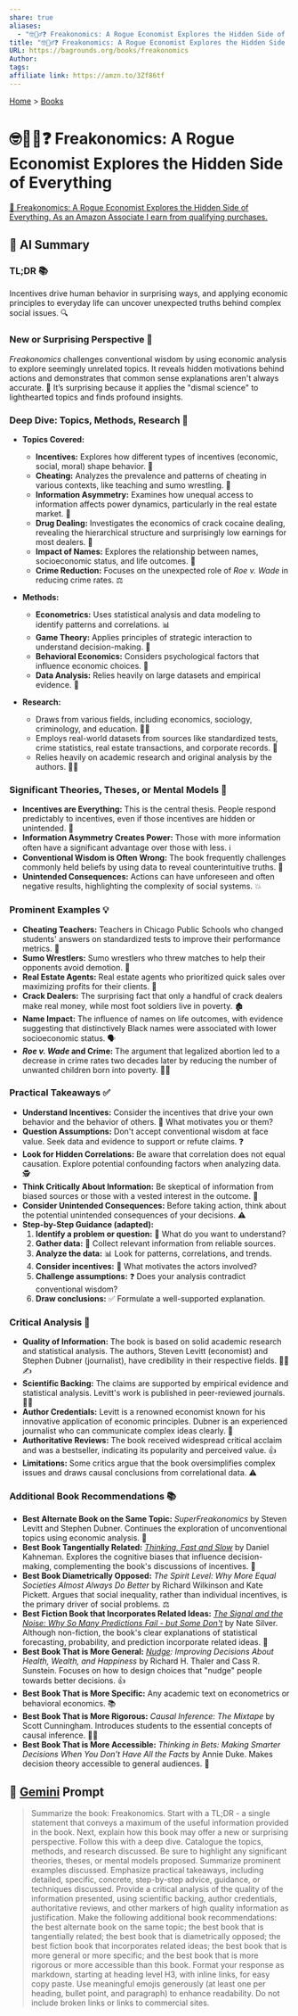 ```yaml
---
share: true
aliases:
  - "🤓🕵️‍♂️❓ Freakonomics: A Rogue Economist Explores the Hidden Side of Everything"
title: "🤓🕵️‍♂️❓ Freakonomics: A Rogue Economist Explores the Hidden Side of Everything"
URL: https://bagrounds.org/books/freakonomics
Author: 
tags: 
affiliate link: https://amzn.to/3Zf86tf
---
```

[Home](../index.md) > [Books](./index.md)  
# 🤓🕵️‍♂️❓ Freakonomics: A Rogue Economist Explores the Hidden Side of Everything  
[🛒 Freakonomics: A Rogue Economist Explores the Hidden Side of Everything. As an Amazon Associate I earn from qualifying purchases.](https://amzn.to/3Zf86tf)  
  
## 🤖 AI Summary  
  
### TL;DR 📚  
Incentives drive human behavior in surprising ways, and applying economic principles to everyday life can uncover unexpected truths behind complex social issues. 🔍  
  
### New or Surprising Perspective 🤔  
*Freakonomics* challenges conventional wisdom by using economic analysis to explore seemingly unrelated topics. It reveals hidden motivations behind actions and demonstrates that common sense explanations aren't always accurate. 🤯 It’s surprising because it applies the "dismal science" to lighthearted topics and finds profound insights.  
  
### Deep Dive: Topics, Methods, Research 🔎  
  
* **Topics Covered:**  
    * **Incentives:** Explores how different types of incentives (economic, social, moral) shape behavior. 💸  
    * **Cheating:** Analyzes the prevalence and patterns of cheating in various contexts, like teaching and sumo wrestling. 🤼  
    * **Information Asymmetry:** Examines how unequal access to information affects power dynamics, particularly in the real estate market. 🏡  
    * **Drug Dealing:** Investigates the economics of crack cocaine dealing, revealing the hierarchical structure and surprisingly low earnings for most dealers. 💊  
    * **Impact of Names:** Explores the relationship between names, socioeconomic status, and life outcomes. 👶  
    * **Crime Reduction:** Focuses on the unexpected role of *Roe v. Wade* in reducing crime rates. ⚖️  
  
* **Methods:**  
    * **Econometrics:** Uses statistical analysis and data modeling to identify patterns and correlations. 📊  
    * **Game Theory:** Applies principles of strategic interaction to understand decision-making. 🎲  
    * **Behavioral Economics:** Considers psychological factors that influence economic choices. 🧠  
    * **Data Analysis:** Relies heavily on large datasets and empirical evidence. 💾  
  
* **Research:**  
    * Draws from various fields, including economics, sociology, criminology, and education. 🧑‍🏫  
    * Employs real-world datasets from sources like standardized tests, crime statistics, real estate transactions, and corporate records. 📰  
    * Relies heavily on academic research and original analysis by the authors. 👨‍🔬  
  
### Significant Theories, Theses, or Mental Models 🧠  
  
* **Incentives are Everything:** This is the central thesis. People respond predictably to incentives, even if those incentives are hidden or unintended. 🎯  
* **Information Asymmetry Creates Power:** Those with more information often have a significant advantage over those with less. ℹ️  
* **Conventional Wisdom is Often Wrong:** The book frequently challenges commonly held beliefs by using data to reveal counterintuitive truths. 🧐  
* **Unintended Consequences:** Actions can have unforeseen and often negative results, highlighting the complexity of social systems. 💥  
  
### Prominent Examples 💡  
  
* **Cheating Teachers:** Teachers in Chicago Public Schools who changed students' answers on standardized tests to improve their performance metrics. 🍎  
* **Sumo Wrestlers:** Sumo wrestlers who threw matches to help their opponents avoid demotion. 🍱  
* **Real Estate Agents:** Real estate agents who prioritized quick sales over maximizing profits for their clients. 💸  
* **Crack Dealers:** The surprising fact that only a handful of crack dealers make real money, while most foot soldiers live in poverty. 🏚️  
* **Name Impact:** The influence of names on life outcomes, with evidence suggesting that distinctively Black names were associated with lower socioeconomic status. 🗣️  
* ***Roe v. Wade* and Crime:** The argument that legalized abortion led to a decrease in crime rates two decades later by reducing the number of unwanted children born into poverty. 👶🚫  
  
### Practical Takeaways ✅  
  
* **Understand Incentives:** Consider the incentives that drive your own behavior and the behavior of others. 🧐 What motivates you or them?  
* **Question Assumptions:** Don't accept conventional wisdom at face value. Seek data and evidence to support or refute claims. ❓  
* **Look for Hidden Correlations:** Be aware that correlation does not equal causation. Explore potential confounding factors when analyzing data. 🕵️  
* **Think Critically About Information:** Be skeptical of information from biased sources or those with a vested interest in the outcome. 📰  
* **Consider Unintended Consequences:** Before taking action, think about the potential unintended consequences of your decisions. ⚠️  
* **Step-by-Step Guidance (adapted):**  
    1. **Identify a problem or question:** 🤔 What do you want to understand?  
    2. **Gather data:** 💾 Collect relevant information from reliable sources.  
    3. **Analyze the data:** 📊 Look for patterns, correlations, and trends.  
    4. **Consider incentives:** 💸 What motivates the actors involved?  
    5. **Challenge assumptions:** ❓ Does your analysis contradict conventional wisdom?  
    6. **Draw conclusions:** ✅ Formulate a well-supported explanation.  
  
### Critical Analysis 💯  
  
* **Quality of Information:** The book is based on solid academic research and statistical analysis. The authors, Steven Levitt (economist) and Stephen Dubner (journalist), have credibility in their respective fields. 🧑‍🏫✍️  
* **Scientific Backing:** The claims are supported by empirical evidence and statistical analysis. Levitt's work is published in peer-reviewed journals. 👨‍🔬  
* **Author Credentials:** Levitt is a renowned economist known for his innovative application of economic principles. Dubner is an experienced journalist who can communicate complex ideas clearly. 🎤  
* **Authoritative Reviews:** The book received widespread critical acclaim and was a bestseller, indicating its popularity and perceived value. 👍  
* **Limitations:** Some critics argue that the book oversimplifies complex issues and draws causal conclusions from correlational data. ⚠️  
  
### Additional Book Recommendations 📚  
  
* **Best Alternate Book on the Same Topic:** *SuperFreakonomics* by Steven Levitt and Stephen Dubner. Continues the exploration of unconventional topics using economic analysis. 🤯  
* **Best Book Tangentially Related:** *[Thinking, Fast and Slow](./thinking-fast-and-slow.md)* by Daniel Kahneman. Explores the cognitive biases that influence decision-making, complementing the book's discussions of incentives. 🧠  
* **Best Book Diametrically Opposed:** *The Spirit Level: Why More Equal Societies Almost Always Do Better* by Richard Wilkinson and Kate Pickett. Argues that social inequality, rather than individual incentives, is the primary driver of social problems. ⚖️  
* **Best Fiction Book that Incorporates Related Ideas:** *[The Signal and the Noise: Why So Many Predictions Fail - but Some Don't](./the-signal-and-the-noise.md)* by Nate Silver. Although non-fiction, the book's clear explanations of statistical forecasting, probability, and prediction incorporate related ideas. 🔮  
* **Best Book That is More General:** *[Nudge](./nudge.md): Improving Decisions About Health, Wealth, and Happiness* by Richard H. Thaler and Cass R. Sunstein. Focuses on how to design choices that "nudge" people towards better decisions. 👍  
* **Best Book That is More Specific:** Any academic text on econometrics or behavioral economics. 📚  
* **Best Book That is More Rigorous:** *Causal Inference: The Mixtape* by Scott Cunningham. Introduces students to the essential concepts of causal inference. 👨‍🏫  
* **Best Book That is More Accessible:** *Thinking in Bets: Making Smarter Decisions When You Don't Have All the Facts* by Annie Duke. Makes decision theory accessible to general audiences. 🎲  
  
## 💬 [Gemini](https://gemini.google.com) Prompt  
> Summarize the book: Freakonomics. Start with a TL;DR - a single statement that conveys a maximum of the useful information provided in the book. Next, explain how this book may offer a new or surprising perspective. Follow this with a deep dive. Catalogue the topics, methods, and research discussed. Be sure to highlight any significant theories, theses, or mental models proposed. Summarize prominent examples discussed. Emphasize practical takeaways, including detailed, specific, concrete, step-by-step advice, guidance, or techniques discussed. Provide a critical analysis of the quality of the information presented, using scientific backing, author credentials, authoritative reviews, and other markers of high quality information as justification. Make the following additional book recommendations: the best alternate book on the same topic; the best book that is tangentially related; the best book that is diametrically opposed; the best fiction book that incorporates related ideas; the best book that is more general or more specific; and the best book that is more rigorous or more accessible than this book. Format your response as markdown, starting at heading level H3, with inline links, for easy copy paste. Use meaningful emojis generously (at least one per heading, bullet point, and paragraph) to enhance readability. Do not include broken links or links to commercial sites.